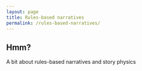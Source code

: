 ```yaml
---
layout: page
title: Rules-based narratives
permalink: /rules-based-narratives/
---
```


## Hmm?

A bit about rules-based narratives and story physics 
